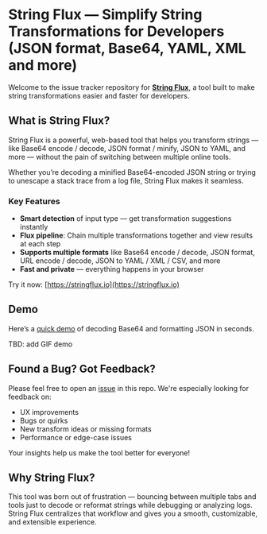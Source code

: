# String Flux — Simplify String Transformations for Developers (JSON format, Base64, YAML, XML and more)

Welcome to the issue tracker repository for [**String Flux**](https://stringflux.io), a tool built to make string transformations easier and faster for developers.

## What is String Flux?

String Flux is a powerful, web-based tool that helps you transform strings — like Base64 encode / decode, JSON format / minify, JSON to YAML, and more — without the pain of switching between multiple online tools.

Whether you’re decoding a minified Base64-encoded JSON string or trying to unescape a stack trace from a log file, String Flux makes it seamless.

### Key Features

- **Smart detection** of input type — get transformation suggestions instantly  
- **Flux pipeline**: Chain multiple transformations together and view results at each step  
- **Supports multiple formats** like Base64 encode / decode, JSON format, URL encode / decode, JSON to YAML / XML / CSV, and more  
- **Fast and private** — everything happens in your browser

Try it now: [https://stringflux.io](https://stringflux.io)

##  Demo

Here’s a [quick demo](https://stringflux.io/?s=qzUAxXvv) of decoding Base64 and formatting JSON in seconds.

TBD: add GIF demo

## Found a Bug? Got Feedback?

Please feel free to open an [issue](https://github.com/stringflux/stringflux/issues) in this repo. We're especially looking for feedback on:

- UX improvements
- Bugs or quirks
- New transform ideas or missing formats
- Performance or edge-case issues

Your insights help us make the tool better for everyone!

## Why String Flux?

This tool was born out of frustration — bouncing between multiple tabs and tools just to decode or reformat strings while debugging or analyzing logs. String Flux centralizes that workflow and gives you a smooth, customizable, and extensible experience.

